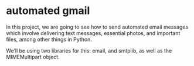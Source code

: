 # automated gmail
In this project, we are going to see how to send automated email messages which involve delivering text messages, essential photos, and important files, among other things in Python. 

We’ll be using two libraries for this: email, and smtplib, as well as the MIMEMultipart object.
